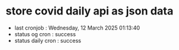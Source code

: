 # store covid daily api as json data

- last cronjob : Wednesday, 12 March 2025 01:13:40
- status og cron : success
- status daily cron : success
      
      